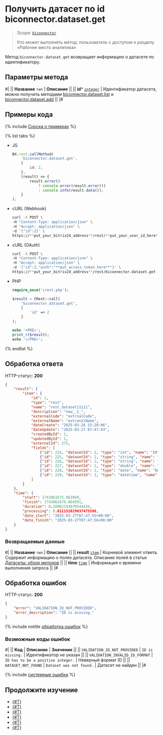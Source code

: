 # Получить датасет по id biconnector.dataset.get

> Scope: [`biconnector`](../../scopes/permissions.md)
>
> Кто может выполнять метод: пользователь с доступом к разделу «Рабочее место аналитика»

Метод `biconnector.dataset.get` возвращает информацию о датасете по идентификатору.

## Параметры метода

#|
|| **Название**
`тип` | **Описание** ||
|| **id***
[`integer`](../../data-types.md) | Идентификатор датасета, можно получить методами [biconnector.dataset.list](./biconnector-dataset-list.md) и [biconnector.dataset.add](./biconnector-dataset-add.md) ||
|#

## Примеры кода

{% include [Сноска о примерах](../../../_includes/examples.md) %}

{% list tabs %}

- JS

    ```js
    BX.rest.callMethod(
        'biconnector.dataset.get',
        {
            id: 2,
        },
        (result) => {
            result.error()
                ? console.error(result.error())
                : console.info(result.data());
        }
    );
    ```

- cURL (Webhook)

    ```bash
    curl -X POST \
    -H "Content-Type: application/json" \
    -H "Accept: application/json" \
    -d '{"id":2}' \
    https://**put_your_bitrix24_address**/rest/**put_your_user_id_here**/**put_your_webbhook_here**/biconnector.dataset.get
    ```

- cURL (OAuth)

    ```bash
    curl -X POST \
    -H "Content-Type: application/json" \
    -H "Accept: application/json" \
    -d '{"id":2,"auth":"**put_access_token_here**"}' \
    https://**put_your_bitrix24_address**/rest/biconnector.dataset.get
    ```

- PHP

    ```php
    require_once('crest.php');

    $result = CRest::call(
        'biconnector.dataset.get',
        [
            'id' => 2
        ]
    );

    echo '<PRE>';
    print_r($result);
    echo '</PRE>';
    ```

{% endlist %}

## Обработка ответа

HTTP-статус: **200**

```json
{
    "result": {
        "item": {
            "id": 2,
            "type": "rest",
            "name": "rest_dataset11111",
            "description": "new__2_",
            "externalCode": "extrnalCode",
            "externalName": "extranalName",
            "dateCreate": "2025-03-26 15:28:06",
            "dateUpdate": "2025-03-27 07:47:43",
            "createdById": 1,
            "updatedById": 1,
            "externalId": 275,
            "fields": [
                {"id": 224, "datasetId": 2, "type": "int", "name": "ID", "externalCode": "ID", "visible": true},
                {"id": 225, "datasetId": 2, "type": "string", "name": "NAME", "externalCode": "NAME", "visible": true},
                {"id": 226, "datasetId": 2, "type": "string", "name": "SURNAME", "externalCode": "SURNAME", "visible": true},
                {"id": 227, "datasetId": 2, "type": "double", "name": "SCORE", "externalCode": "SCORE", "visible": true},
                {"id": 228, "datasetId": 2, "type": "date", "name": "DATA", "externalCode": "DATA", "visible": true},
                {"id": 229, "datasetId": 2, "type": "datetime", "name": "TIME", "externalCode": "TIME", "visible": true}
            ]
        }
    },
    "time": {
        "start": 1743061675.963969,
        "finish": 1743061676.064591,
        "duration": 0.10062193870544434,
        "processing": 0.011152029037475586,
        "date_start": "2025-03-27T07:47:55+00:00",
        "date_finish": "2025-03-27T07:47:56+00:00"
    }
}
```

### Возвращаемые данные

#|
|| **Название**
`тип` | **Описание** ||
|| **result**
[`item`](../../data-types.md) | Корневой элемент ответа. Содержит информацию о полях датасета. Описание полей в статье [Датасеты: обзор методов](./index.md#dataset) ||
|| **time**
[`time`](../../data-types.md#time) | Информация о времени выполнения запроса ||
|#    

## Обработка ошибок

HTTP-статус: **200**

```json
{
    "error": "VALIDATION_ID_NOT_PROVIDED",
    "error_description": "ID is missing."
}
```

{% include notitle [обработка ошибок](../../../_includes/error-info.md) %}

### Возможные коды ошибок

#|
|| **Код** | **Описание** | **Значение** ||
|| `VALIDATION_ID_NOT_PROVIDED` | `ID is missing.` | Идентификатор не указан ||
|| `VALIDATION_INVALID_ID_FORMAT` | `ID has to be a positive integer.` | Неверный формат ID ||
|| `DATASET_NOT_FOUND` | `Dataset was not found.` | Датасет не найден ||
|#

{% include [системные ошибки](../../../_includes/system-errors.md) %}

## Продолжите изучение

- [{#T}](./biconnector-dataset-add.md)
- [{#T}](./biconnector-dataset-update.md)
- [{#T}](./biconnector-dataset-fields-update.md)
- [{#T}](./biconnector-dataset-fields.md)
- [{#T}](./biconnector-dataset-list.md)
- [{#T}](./biconnector-dataset-delete.md)
